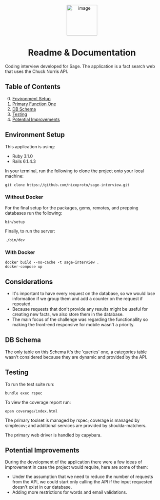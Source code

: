 <p align="center">
  <img width="100" alt="image" src="https://pngimg.com/uploads/chuck_norris/chuck_norris_PNG4.png">
</p>

<h1 align="center">
  Readme & Documentation
</h1>

Coding interview developed for Sage. The application is a fact search web that uses the Chuck Norris API.


## Table of Contents

0. [Environment Setup](#environment-setup)
1. [Primary Function One](#primary-function-one)
2. [DB Schema](#db-schema)
3. [Testing](#testing)
3. [Potential Improvements](#potential-improvements)

## Environment Setup

This application is using:
* Ruby 3.1.0
* Rails 6.1.4.3

In your terminal, run the following to clone the project onto your local machine:
```
git clone https://github.com/nicoproto/sage-interview.git
```

### Without Docker
For the final setup for the packages, gems, remotes, and prepping databases run the following:
```
bin/setup
```
Finally, to run the server:
```
./bin/dev
```
### With Docker

```
docker build --no-cache -t sage-interview .
docker-compose up
```


## Considerations

- It's important to have every request on the database, so we would lose information if we group them and add a counter on the request if repeated.
- Because requests that don't provide any results might be useful for creating new facts, we also store them in the database.
- The main focus of the challenge was regarding the functionallity so making the front-end responsive for mobile wasn't a priority.

## DB Schema
The only table on this Schema it's the 'queries' one, a categories table wasn't considered because they are dynamic and provided by the API.

## Testing

To run the test suite run:
```
bundle exec rspec
```

To view the coverage report run:
```
open coverage/index.html
```

The primary toolset is managed by rspec; coverage is managed by simplecov; and additional services are provided by shoulda-matchers.

The primary web driver is handled by capybara.

## Potential Improvements
During the development of the application there were a few ideas of improvement in case the project would require, here are some of them:
- Under the assumption that we need to reduce the number of requests from the API, we could start only calling the API if the input requested doesn't exist in our database.
- Adding more restrictions for words and email validations.

